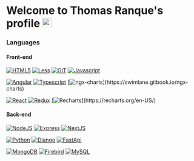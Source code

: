 
# Welcome to Thomas Ranque's profile [<img src="https://upload.wikimedia.org/wikipedia/commons/8/81/LinkedIn_icon.svg" width="24">](https://www.linkedin.com/in/thomas-ranque/)

### Languages

#### Front-end

[![HTML5](https://img.shields.io/badge/Base-HTML_5-info?logo=html5&logoColor=white&color=e34f26)](https://developer.mozilla.org/fr/docs/Glossary/HTML5)
[![Less](https://img.shields.io/badge/Base-Less-info?logo=less&logoColor=white&color=1d365d)](https://lesscss.org/)
[![GIT](https://img.shields.io/badge/Base-Git-info?logo=git&logoColor=white&color=f05032)](https://git-scm.com/)
[![Javascript](https://img.shields.io/badge/Code-Javascript-info?logo=javascript&logoColor=white&color=f7df12)](https://developer.mozilla.org/fr/docs/Web/JavaScript)

[![Angular](https://img.shields.io/badge/Code-Angular_2-info?logo=angular&logoColor=white&color=dd1b16)](https://angular.dev/)
[![Typescript](https://img.shields.io/badge/Code-Typescript-info?logo=typescript&logoColor=white&color=3178c6)](https://www.typescriptlang.org/)
[![ngx-charts](https://img.shields.io/badge/Code-ngx_charts_(d3.js)-info?logo=d3.js&logoColor=white&color=f9a03c)](https://swimlane.gitbook.io/ngx-charts)

[![React](https://img.shields.io/badge/Code-React-info?logo=react&logoColor=white&color=61dafb)](https://react.dev/)
[![Redux](https://img.shields.io/badge/Code-Redux-info?logo=redux&logoColor=white&color=764abc)](https://redux.js.org/)
[![Recharts](https://img.shields.io/badge/Code-Recharts_(d3.js)-info?logo=d3.js&logoColor=white&color=f9a03c)](https://recharts.org/en-US/)

#### Back-end

[![NodeJS](https://img.shields.io/badge/Code-Node.js-info?logo=node.js&logoColor=white&color=339933)](https://nodejs.org/en)
[![Express](https://img.shields.io/badge/Code-Express-info?logo=express&logoColor=white&color=000)](https://expressjs.com/en/)
[![NextJS](https://img.shields.io/badge/Code-Next.js-info?logo=next.js&logoColor=white&color=000)](https://nextjs.org/)

[![Python](https://img.shields.io/badge/Code-Python-info?logo=python&logoColor=white&color=3776AB)](https://www.python.org/)
[![Django](https://img.shields.io/badge/Code-Django-info?logo=django&logoColor=white&color=092e20)](https://www.djangoproject.com/)
[![FastApi](https://img.shields.io/badge/Code-FastApi-info?logo=fastapi&logoColor=white&color=009688)](https://fastapi.tiangolo.com/)

[![MongoDB](https://img.shields.io/badge/Database-MongoDB-info?logo=mongodb&logoColor=white&color=47a248)](https://www.mongodb.com/)
[![Firebird](https://img.shields.io/badge/Database-Firebird_(Interbase)-info?logo=interbase&logoColor=white&color=e62431)](https://firebirdsql.org/)
[![MySQL](https://img.shields.io/badge/Database-MySQL-info?logo=mysql&logoColor=white&color=4479a1)](https://www.mysql.com/en/)
